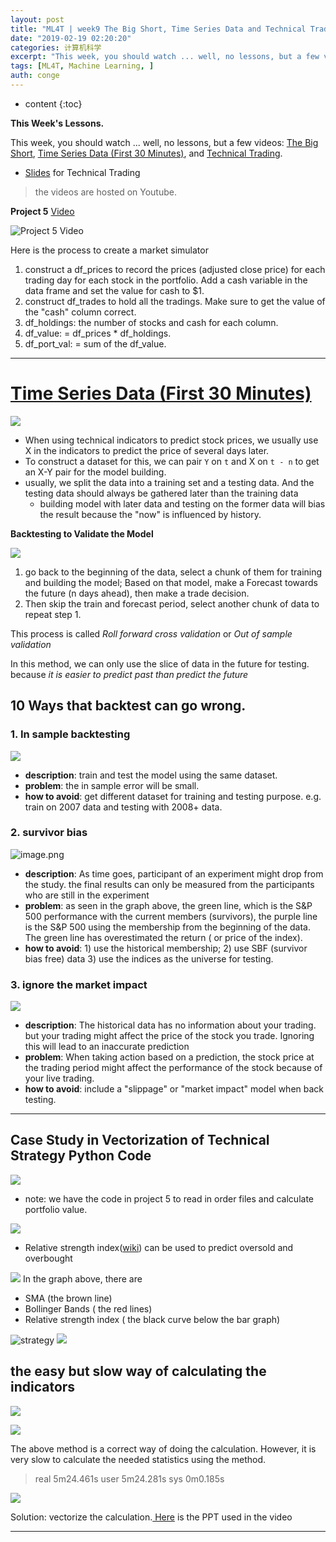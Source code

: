 ```yaml
---
layout: post
title: "ML4T | week9 The Big Short, Time Series Data and Technical Trading"
date: "2019-02-19 02:20:20"
categories: 计算机科学
excerpt: "This week, you should watch ... well, no lessons, but a few video..."
tags: [ML4T, Machine Learning, ]
auth: conge
---
```

* content
{:toc}

**This Week's Lessons.**

This week, you should watch ... well, no lessons, but a few videos: [The Big Short](https://www.youtube.com/watch?v=j13KSg4l9gM), [Time Series Data (First 30 Minutes)](https://www.youtube.com/watch?v=2e2Yr-Bpo-w), and [Technical Trading](https://www.youtube.com/watch?v=2e2Yr-Bpo-w).

* [Slides](http://quantsoftware.gatech.edu/File:CDB_vectorize_me.pptx) for Technical Trading

> the videos are hosted on Youtube.

__Project 5__ [Video](https://www.youtube.com/watch?v=1ysZptg2Ypk)

![Project 5 Video](/assets/images/计算机科学/118382-047806bc147f51db.png)

Here is the process to create a market simulator
1. construct a df_prices to record the prices (adjusted close price) for each trading day for each stock in the portfolio. Add a cash variable in the data frame and set the value for cash to $1.
2. construct df_trades to hold all the tradings. Make sure to get the value of the "cash" column correct.
3. df_holdings: the number of stocks and cash for each column.
4. df_value: = df_prices * df_holdings.
5. df_port_val: = sum of the df_value.

-----

# [Time Series Data (First 30 Minutes)](https://www.youtube.com/watch?v=2e2Yr-Bpo-w)

![](/assets/images/计算机科学/118382-936242d20b5279c3.png)

* When using technical indicators to predict stock prices, we usually use X in the indicators to predict the price of several days later.
* To construct a dataset for this, we can pair `Y` on  `t` and X on `t - n` to get an X-Y pair for the model building.
* usually, we split the data into a training set and a testing data. And the testing data should always be gathered later than the training data
  * building model with later data and testing on the former data will bias the result because the "now" is influenced by history. 

__Backtesting to Validate the Model__

![](/assets/images/计算机科学/118382-f3d3937c5fa3d058.png)

1. go back to the beginning of the data, select a chunk of them for training and building the model; Based on that model, make a Forecast towards the future (n days ahead), then make a trade decision.
2. Then skip the train and forecast period, select another chunk of data to repeat step 1.

This process is called _Roll forward cross validation_ or _Out of sample validation_

In this method, we can only use the slice of data in the future for testing. because _it is easier to predict past than predict the future_


## 10 Ways that backtest can go wrong.

### 1. In sample backtesting
![](/assets/images/计算机科学/118382-d6ec6bced89bf462.png)

* __description__: train and test the model using the same dataset.
* __problem__: the in sample error will be small.
* __how to avoid__: get different dataset for training and testing purpose. e.g. train on 2007 data and testing with 2008+ data.

### 2. survivor bias

![image.png](/assets/images/计算机科学/118382-c145865e46096ff7.png)
* __description__: As time goes, participant of an experiment might drop from the study. the final results can only be measured from the participants who are still in the experiment
* __problem__: as seen in the graph above, the green line, which is the S&P 500 performance with the current members (survivors), the purple line is the S&P 500 using the membership from the beginning of the data. The green line has overestimated the return ( or price of the index).
* __how to avoid__:  1) use the historical membership; 2) use SBF (survivor bias free) data 3) use the indices as the universe for testing. 

### 3. ignore the market impact
![](/assets/images/计算机科学/118382-3afee1aec718acac.png)

* __description__: The historical data has no information about your trading. but your trading might affect the price of the stock you trade. Ignoring this will lead to an inaccurate prediction 
* __problem__: When taking action based on a prediction, the stock price at the trading period might affect the performance of the stock because of your live trading.
* __how to avoid__:  include a "slippage" or "market impact" model when back testing.

----
## Case Study in Vectorization of Technical Strategy Python Code

![](/assets/images/计算机科学/118382-4f4e24d6f5d513a5.png)
* note: we have the code in project 5 to read in order files and calculate portfolio value.

![ ](/assets/images/计算机科学/118382-6cc5c71fad56b8f8.png)

- Relative strength index([wiki](https://en.wikipedia.org/wiki/Relative_strength_index#Calculation)) can be used to predict oversold and overbought

![](/assets/images/计算机科学/118382-5109b8c376083fdb.png)
In the graph above, there are
- SMA (the brown line)
- Bollinger Bands ( the red lines)
- Relative strength index ( the black curve below the bar graph)

![strategy](/assets/images/计算机科学/118382-ea1dc06702650085.png)
![](/assets/images/计算机科学/118382-09058e9f46139259.png)

## the easy but slow way of calculating the indicators
![](/assets/images/计算机科学/118382-3e897303f51d8d41.png)

![ ](/assets/images/计算机科学/118382-8febc0c3d9bbc84b.png)

The above method is a correct way of doing the calculation. However, it is very slow to calculate the needed statistics using the method.

> real    5m24.461s
> user    5m24.281s
> sys     0m0.185s

![ ](/assets/images/计算机科学/118382-dfd359c318cec086.png)

Solution: vectorize the calculation.[ Here](https://mega.nz/#!n6whwKJY!4TGN5IuBogUqWSPF1rMrMVRluUJ50kNjrB6RmBir85k) is the PPT used in the video

----

 
